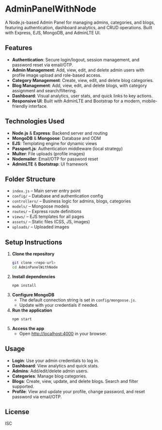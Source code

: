 # AdminPanelWithNode

A Node.js-based Admin Panel for managing admins, categories, and blogs, featuring authentication, dashboard analytics, and CRUD operations. Built with Express, EJS, MongoDB, and AdminLTE UI.

## Features

- **Authentication**: Secure login/logout, session management, and password reset via email/OTP.
- **Admin Management**: Add, view, edit, and delete admin users with profile image upload and role-based access.
- **Category Management**: Create, view, edit, and delete blog categories.
- **Blog Management**: Add, view, edit, and delete blogs, with category assignment and search/filtering.
- **Dashboard**: Visual analytics, user stats, and quick links to key actions.
- **Responsive UI**: Built with AdminLTE and Bootstrap for a modern, mobile-friendly interface.

## Technologies Used

- **Node.js** & **Express**: Backend server and routing
- **MongoDB** & **Mongoose**: Database and ODM
- **EJS**: Templating engine for dynamic views
- **Passport.js**: Authentication middleware (local strategy)
- **Multer**: File uploads (profile images)
- **Nodemailer**: Email/OTP for password reset
- **AdminLTE** & **Bootstrap**: UI framework

## Folder Structure

- `index.js` – Main server entry point
- `config/` – Database and authentication config
- `controllers/` – Business logic for admins, blogs, categories
- `models/` – Mongoose models
- `routes/` – Express route definitions
- `views/` – EJS templates for all pages
- `assets/` – Static files (CSS, JS, images)
- `uploads/` – Uploaded images

## Setup Instructions

1. **Clone the repository**
   ```bash
   git clone <repo-url>
   cd AdminPanelWithNode
   ```
2. **Install dependencies**
   ```bash
   npm install
   ```
3. **Configure MongoDB**
   - The default connection string is set in `config/mongoose.js`.
   - Update with your credentials if needed.
4. **Run the application**
   ```bash
   npm start
   ```
5. **Access the app**
   - Open [http://localhost:4000](http://localhost:4000) in your browser.

## Usage

- **Login**: Use your admin credentials to log in.
- **Dashboard**: View analytics and quick stats.
- **Admins**: Add/edit/delete admin users.
- **Categories**: Manage blog categories.
- **Blogs**: Create, view, update, and delete blogs. Search and filter supported.
- **Profile**: View and update your profile, change password, and reset password via email/OTP.

## License

ISC

